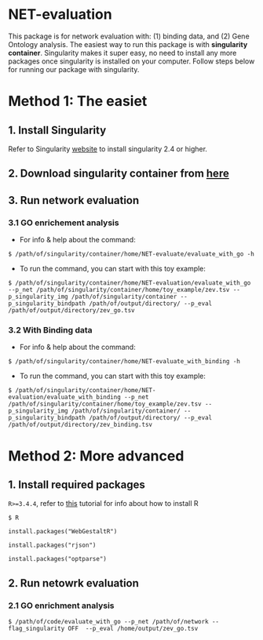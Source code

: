 # NET-evaluation
This package is for network evaluation with: (1) binding data, and (2) Gene Ontology analysis. The easiest way to run this package is with **singularity container**. Singularity makes it super easy, no need to install any more packages once singularity is installed on your computer. Follow steps below for running our package with singularity.  

# Method 1: The easiet
## 1. Install Singularity
Refer to Singularity [website](https://singularity.lbl.gov/install-linux) to install singularity 2.4 or higher.
## 2. Download singularity container from [here]()
## 3. Run network evaluation
### 3.1 GO enrichement analysis
- For info & help about the command:

`$ /path/of/singularity/container/home/NET-evaluate/evaluate_with_go -h`

- To run the command, you can start with this toy example:

`$ /path/of/singularity/container/home/NET-evaluation/evaluate_with_go --p_net /path/of/singularity/container/home/toy_example/zev.tsv --p_singularity_img /path/of/singularity/container --p_singularity_bindpath /path/of/output/directory/ --p_eval /path/of/output/directory/zev_go.tsv ` 
### 3.2 With Binding data
- For info & help about the command:

`$ /path/of/singularity/container/home/NET-evaluate_with_binding -h`

- To run the command, you can start with this toy example:

`$ /path/of/singularity/container/home/NET-evaluation/evaluate_with_binding --p_net /path/of/singularity/container/home/toy_example/zev.tsv --p_singularity_img /path/of/singularity/container/ --p_singularity_bindpath /path/of/output/directory/ --p_eval /path/of/output/directory/zev_binding.tsv`

# Method 2: More advanced
## 1. Install required packages
`R>=3.4.4`, refer to [this](https://www.datacamp.com/community/tutorials/installing-R-windows-mac-ubuntu) tutorial for info about how to install R

`$ R`

`install.packages("WebGestaltR")`

`install.packages("rjson")`

`install.packages("optparse")`

## 2. Run netowrk evaluation
### 2.1 GO enrichment analysis
`$ /path/of/code/evaluate_with_go --p_net /path/of/network --flag_singularity OFF  --p_eval /home/output/zev_go.tsv ` 
